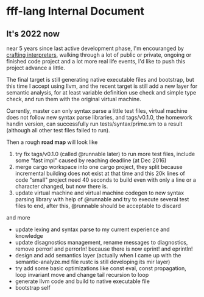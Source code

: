 # fff-lang Internal Document

## It's 2022 now

near 5 years since last active development phase, I'm encouranged by [crafting interpreters](http://www.craftinginterpreters.com/introduction.html),
walking through a lot of public or private, ongoing or finished code project and a lot more real life events, I'd like to push this project advance a little.

The final target is still generating native executable files and bootstrap, but this time I accept using llvm,
and the recent target is still add a new layer for semantic analysis, 
for at least variable definition use check and simple type check, and run them with the original virtual machine.

Currently, master can only syntax parse a little test files, virtual machine does not follow new syntax parse libraries,
and tags/v0.1.0, the homework handin version, can successfully run tests/syntax/prime.sm to a result (although all other test files failed to run).

Then a rough __road map__ will look like

1. try fix tags/v0.1.0 (called @runnable later) to run more test files, include some "fast impl" caused by reaching deadline (at Dec 2016)
2. merge cargo workspace into one cargo project, they split because incremental building does not exist at that time 
   and this 20k lines of code "small" project need 40 seconds to build even with only a line or a character changed, but now there is.
3. update virtual machine and virtual machine codegen to new syntax parsing library with help of @runnable
   and try to execute several test files to end, after this, @runnable should be acceptable to discard

and more

- update lexing and syntax parse to my current experience and knowledge
- update disagnostics management, rename messages to diagnostics, remove perror! and perrorln! because there is now eprint! and eprintln!
- design and add semantics layer (actually when I came up with the semantic-analyze.md file rustc is still developing its mir layer)
- try add some basic optimizations like const eval, const propagation, loop invariant move and change tail recursion to loop
- generate llvm code and build to native executable file
- bootstrap self
